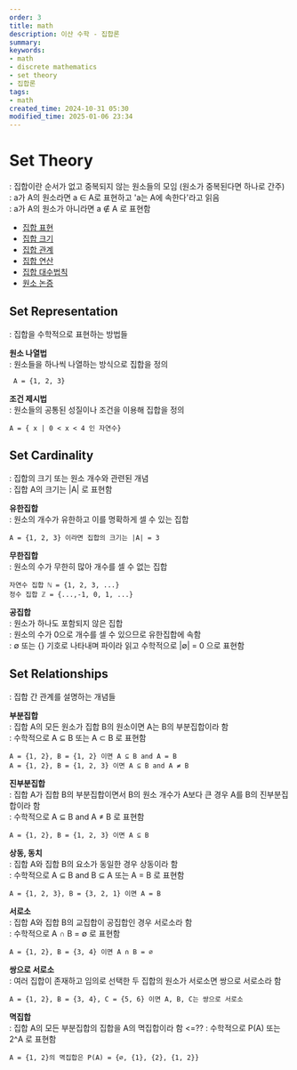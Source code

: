 ```yaml
---
order: 3
title: math
description: 이산 수학 - 집합론
summary:
keywords:
- math
- discrete mathematics
- set theory
- 집합론
tags:
- math
created_time: 2024-10-31 05:30
modified_time: 2025-01-06 23:34
---
```


# Set Theory
: 집합이란 순서가 없고 중복되지 않는 원소들의 모임 (원소가 중복된다면 하나로 간주)  
: a가 A의 원소라면 a ∈ A로 표현하고 'a는 A에 속한다'라고 읽음  
: a가 A의 원소가 아니라면 a ∉ A 로 표현함

- [집합 표현](#set-representation)
- [집합 크기](#set-cardinality)
- [집합 관계](#set-properties)
- [집합 연산](#set-operations)
- [집합 대수법칙](#set-algebraic-laws)
- [원소 논증](#element-proof)



## Set Representation
: 집합을 수학적으로 표현하는 방법들  

**원소 나열법**  
: 원소들을 하나씩 나열하는 방식으로 집합을 정의  

```
 A = {1, 2, 3}  
```


**조건 제시법**  
: 원소들의 공통된 성질이나 조건을 이용해 집합을 정의  

```
A = { x | 0 < x < 4 인 자연수}  
```



## Set Cardinality
: 집합의 크기 또는 원소 개수와 관련된 개념  
: 집합 A의 크기는 \|A\| 로 표현함  

**유한집합**  
: 원소의 개수가 유한하고 이를 명확하게 셀 수 있는 집합  
```
A = {1, 2, 3} 이라면 집합의 크기는 |A| = 3  
```


**무한집합**  
: 원소의 수가 무한히 많아 개수를 셀 수 없는 집합  

```
자연수 집합 ℕ = {1, 2, 3, ...}
정수 집합 ℤ = {...,-1, 0, 1, ...}
```


**공집합**  
: 원소가 하나도 포함되지 않은 집합  
: 원소의 수가 0으로 개수를 셀 수 있으므로 유한집합에 속함  
: ∅ 또는 {} 기호로 나타내며 파이라 읽고 수학적으로 \|∅\| = 0 으로 표현함  



## Set Relationships
: 집합 간 관계를 설명하는 개념들  

**부분집합**  
: 집합 A의 모든 원소가 집합 B의 원소이면 A는 B의 부분집합이라 함  
: 수학적으로 A ⊆ B 또는 A ⊂ B 로 표현함  

```
A = {1, 2}, B = {1, 2} 이면 A ⊆ B and A = B
A = {1, 2}, B = {1, 2, 3} 이면 A ⊆ B and A ≠ B
```


**진부분집합**  
: 집합 A가 집합 B의 부분집합이면서 B의 원소 개수가 A보다 큰 경우 A를 B의 진부분집합이라 함  
: 수학적으로 A ⊆ B and A ≠ B 로 표현함  

```
A = {1, 2}, B = {1, 2, 3} 이면 A ⊆ B  
```


**상동, 동치**  
: 집합 A와 집합 B의 요소가 동일한 경우 상동이라 함  
: 수학적으로 A ⊆ B and B ⊆ A 또는 A = B 로 표현함  

```
A = {1, 2, 3}, B = {3, 2, 1} 이면 A = B  
```


**서로소**  
: 집합 A와 집합 B의 교집합이 공집합인 경우 서로소라 함  
: 수학적으로 A ∩ B = ∅ 로 표현함  

```
A = {1, 2}, B = {3, 4} 이면 A ∩ B = ∅  
```


**쌍으로 서로소**  
: 여러 집합이 존재하고 임의로 선택한 두 집합의 원소가 서로소면 쌍으로 서로소라 함  

```
A = {1, 2}, B = {3, 4}, C = {5, 6} 이면 A, B, C는 쌍으로 서로소  
```


**멱집합**  
: 집합 A의 모든 부분집합의 집합을 A의 멱집합이라 함  <=??
: 수학적으로 P(A) 또는 2^A 로 표현함  

```
A = {1, 2}의 멱집합은 P(A) = {∅, {1}, {2}, {1, 2}}  
```